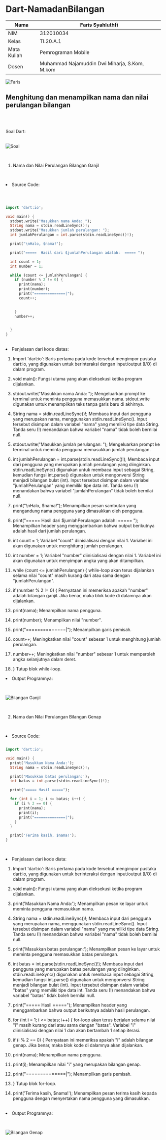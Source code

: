 # Dart-NamadanBilangan

| Nama    | Faris Syahluthfi |
| ------- | ----------- |
| NIM     | 312010034       |
| Kelas   | TI.20.A.1        |
| Mata Kuliah   | Pemrograman Mobile  |
| Dosen  | Muhammad Najamuddin Dwi Miharja, S.Kom, M.kom  |

![Faris](screenshot/faris.jpg)</p>

## Menghitung dan menampilkan nama dan nilai perulangan bilangan </p> </br>

Soal Dart: </p></br>
![Soal](screenshot/soal.jpg)</p> </br>

1.  Nama dan Nilai Perulangan Bilangan Ganjil </p></br>

<li> Source Code: </p></br> </li>

``` dart

import 'dart:io';

void main() {
  stdout.write("Masukkan nama Anda: ");
  String nama = stdin.readLineSync()!;
  stdout.write("Masukkan jumlah perulangan: ");
  int jumlahPerulangan = int.parse(stdin.readLineSync()!);

  print("\nHalo, $nama!");

  print("=====  Hasil dari $jumlahPerulangan adalah:  ===== ");

  int count = 1;
  int number = 1;

  while (count <= jumlahPerulangan) {
    if (number % 2 != 0) {
      print(nama);
      print(number);
      print("==============|");
      count++;

      
    }
    number++;

    
  }
}

```

</p></br>

<li> Penjelasan dari kode diatas: </li></p>

1. Import 'dart:io':
   Baris pertama pada kode tersebut mengimpor pustaka dart:io, yang digunakan untuk berinteraksi dengan input/output (I/O) di dalam program.

2. void main():
   Fungsi utama yang akan dieksekusi ketika program dijalankan.

3. stdout.write("Masukkan nama Anda: ");
   Mengeluarkan prompt ke terminal untuk meminta pengguna memasukkan nama. stdout.write digunakan untuk menampilkan teks tanpa garis baru di akhirnya.

4. String nama = stdin.readLineSync()!;
   Membaca input dari pengguna yang merupakan nama, menggunakan stdin.readLineSync(). Input tersebut disimpan dalam variabel "nama" yang memiliki tipe data String. Tanda seru (!) menandakan bahwa variabel "nama" tidak boleh bernilai null.

5. stdout.write("Masukkan jumlah perulangan: ");
   Mengeluarkan prompt ke terminal untuk meminta pengguna memasukkan jumlah perulangan.

6. int jumlahPerulangan = int.parse(stdin.readLineSync()!);
   Membaca input dari pengguna yang merupakan jumlah perulangan yang diinginkan. stdin.readLineSync() digunakan untuk membaca input sebagai String, kemudian fungsi int.parse() digunakan untuk mengonversi String menjadi bilangan bulat (int). Input tersebut disimpan dalam variabel "jumlahPerulangan" yang memiliki tipe data int. Tanda seru (!) menandakan bahwa variabel "jumlahPerulangan" tidak boleh bernilai null.

7. print("\nHalo, $nama!");
   Menampilkan pesan sambutan yang mengandung nama pengguna yang dimasukkan oleh pengguna.

8. print("=====  Hasil dari $jumlahPerulangan adalah:  ===== ");
   Menampilkan header yang menggambarkan bahwa output berikutnya adalah hasil dari jumlah perulangan.

9. int count = 1;
   Variabel "count" diinisialisasi dengan nilai 1. Variabel ini akan digunakan untuk menghitung jumlah perulangan.

10. int number = 1;
    Variabel "number" diinisialisasi dengan nilai 1. Variabel ini akan digunakan untuk menyimpan angka yang akan ditampilkan.

11. while (count <= jumlahPerulangan) {
       while-loop akan terus dijalankan selama nilai "count" masih kurang dari atau sama dengan "jumlahPerulangan".

12. if (number % 2 != 0) {
       Pernyataan ini memeriksa apakah "number" adalah bilangan ganjil. Jika benar, maka blok kode di dalamnya akan dijalankan.

13. print(nama);
      Menampilkan nama pengguna.

14. print(number);
      Menampilkan nilai "number".

15. print("==============|");
      Menampilkan garis pemisah.

16. count++;
      Meningkatkan nilai "count" sebesar 1 untuk menghitung jumlah perulangan.

17. number++;
      Meningkatkan nilai "number" sebesar 1 untuk memperoleh angka selanjutnya dalam deret.

18. }
    Tutup blok while-loop.
</br></p>


<li> Output Programnya: </li></p><br>

![Bilangan Ganjil](screenshot/Bilangan_Ganjil.png)</p> </br>

2.  Nama dan Nilai Perulangan Bilangan Genap </p></br>

<li> Source Code: </p> </li>

``` dart

import 'dart:io';

void main() {
  print('Masukkan Nama Anda:');
  String nama = stdin.readLineSync()!;

  print('Masukkan batas perulangan:');
  int batas = int.parse(stdin.readLineSync()!);

  print("===== Hasil =====");

  for (int i = 1; i <= batas; i++) {
    if (i % 2 == 0) {
      print(nama);
      print(i);
      print("==============|");
    }
  }

  print('Terima kasih, $nama!');
}

```

</br></p>

<li> Penjelasan dari kode diata: </li></p>

1. Import 'dart:io':
   Baris pertama pada kode tersebut mengimpor pustaka dart:io, yang digunakan untuk berinteraksi dengan input/output (I/O) di dalam program.

2. void main():
   Fungsi utama yang akan dieksekusi ketika program dijalankan.

3. print('Masukkan Nama Anda:');
   Menampilkan pesan ke layar untuk meminta pengguna memasukkan nama.

4. String nama = stdin.readLineSync()!;
   Membaca input dari pengguna yang merupakan nama, menggunakan stdin.readLineSync(). Input tersebut disimpan dalam variabel "nama" yang memiliki tipe data String. Tanda seru (!) menandakan bahwa variabel "nama" tidak boleh bernilai null.

5. print('Masukkan batas perulangan:');
   Menampilkan pesan ke layar untuk meminta pengguna memasukkan batas perulangan.

6. int batas = int.parse(stdin.readLineSync()!);
   Membaca input dari pengguna yang merupakan batas perulangan yang diinginkan. stdin.readLineSync() digunakan untuk membaca input sebagai String, kemudian fungsi int.parse() digunakan untuk mengonversi String menjadi bilangan bulat (int). Input tersebut disimpan dalam variabel "batas" yang memiliki tipe data int. Tanda seru (!) menandakan bahwa variabel "batas" tidak boleh bernilai null.

7. print("===== Hasil =====");
   Menampilkan header yang menggambarkan bahwa output berikutnya adalah hasil perulangan.

8. for (int i = 1; i <= batas; i++) {
       for-loop akan terus berjalan selama nilai "i" masih kurang dari atau sama dengan "batas". Variabel "i" diinisialisasi dengan nilai 1 dan akan bertambah 1 setiap iterasi.

9. if (i % 2 == 0) {
       Pernyataan ini memeriksa apakah "i" adalah bilangan genap. Jika benar, maka blok kode di dalamnya akan dijalankan.

10. print(nama);
      Menampilkan nama pengguna.

11. print(i);
      Menampilkan nilai "i" yang merupakan bilangan genap.

12. print("==============|");
      Menampilkan garis pemisah.

13. }
    Tutup blok for-loop.

14. print('Terima kasih, $nama!');
    Menampilkan pesan terima kasih kepada pengguna dengan menyertakan nama pengguna yang dimasukkan.

</p></br>


<li> Output Programnya: </li></p><br>

![Bilangan Genap](screenshot/Bilangan_Genap.png)</p> </br>

